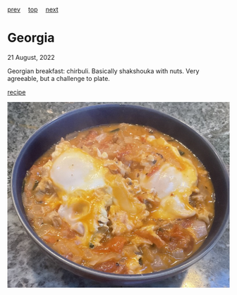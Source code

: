 [prev](gambia.md)&emsp;
[top](../index.md)&emsp;
[next](germany.md)
# Georgia
21 August, 2022


Georgian breakfast: chirbuli. Basically shakshouka with nuts. Very
agreeable, but a challenge to plate.

[recipe](https://folkways.today/chirbuli-georgian-breakfast-egg/#Lets_Cook)

![breakfast](images/georgia.jpeg)
